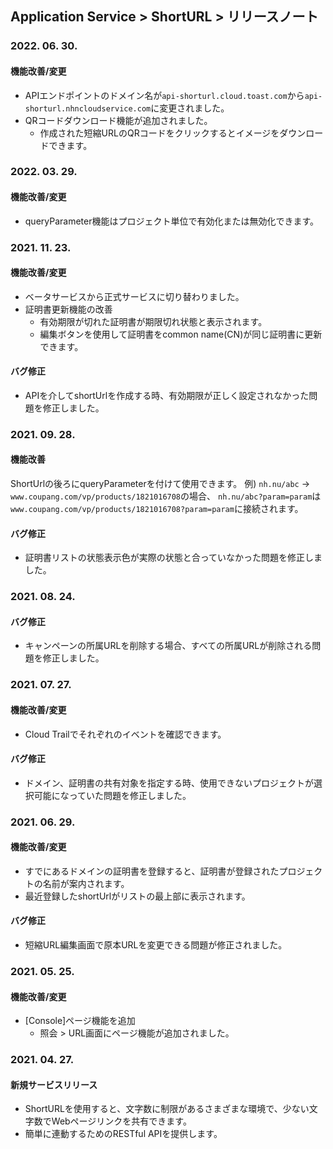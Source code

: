 ## Application Service > ShortURL > リリースノート

### 2022. 06. 30.

#### 機能改善/変更
* APIエンドポイントのドメイン名が`api-shorturl.cloud.toast.com`から`api-shorturl.nhncloudservice.com`に変更されました。
* QRコードダウンロード機能が追加されました。
    * 作成された短縮URLのQRコードをクリックするとイメージをダウンロードできます。

### 2022. 03. 29.

#### 機能改善/変更
* queryParameter機能はプロジェクト単位で有効化または無効化できます。


### 2021. 11. 23.

#### 機能改善/変更
* ベータサービスから正式サービスに切り替わりました。
* 証明書更新機能の改善
    * 有効期限が切れた証明書が期限切れ状態と表示されます。
    * 編集ボタンを使用して証明書をcommon name(CN)が同じ証明書に更新できます。

#### バグ修正
* APIを介してshortUrlを作成する時、有効期限が正しく設定されなかった問題を修正しました。

### 2021. 09. 28.

#### 機能改善
ShortUrlの後ろにqueryParameterを付けて使用できます。
例) `nh.nu/abc` -> `www.coupang.com/vp/products/1821016708`の場合、 `nh.nu/abc?param=param`は`www.coupang.com/vp/products/1821016708?param=param`に接続されます。
#### バグ修正
* 証明書リストの状態表示色が実際の状態と合っていなかった問題を修正しました。

### 2021. 08. 24.

#### バグ修正
* キャンペーンの所属URLを削除する場合、すべての所属URLが削除される問題を修正しました。

### 2021. 07. 27.

#### 機能改善/変更
* Cloud Trailでそれぞれのイベントを確認できます。

#### バグ修正
* ドメイン、証明書の共有対象を指定する時、使用できないプロジェクトが選択可能になっていた問題を修正しました。

### 2021. 06. 29.

#### 機能改善/変更
* すでにあるドメインの証明書を登録すると、証明書が登録されたプロジェクトの名前が案内されます。
* 最近登録したshortUrlがリストの最上部に表示されます。

#### バグ修正
* 短縮URL編集画面で原本URLを変更できる問題が修正されました。

### 2021. 05. 25.

#### 機能改善/変更
* [Console]ページ機能を追加
    * 照会 > URL画面にページ機能が追加されました。

### 2021. 04. 27.

#### 新規サービスリリース
* ShortURLを使用すると、文字数に制限があるさまざまな環境で、少ない文字数でWebページリンクを共有できます。
* 簡単に連動するためのRESTful APIを提供します。
